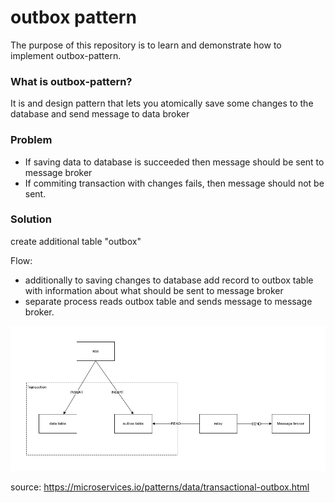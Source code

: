# outbox pattern

The purpose of this repository is to learn and demonstrate how to implement outbox-pattern.

### What is outbox-pattern?

It is and design pattern that lets you atomically save some changes to the database and send message to data broker

### Problem

- If saving data to database is succeeded then message should be sent to message broker
- If commiting transaction with changes fails, then message should not be sent.

### Solution

create additional table "outbox"

Flow:

- additionally to saving changes to database add record to outbox table with information about what should be sent to
  message broker
- separate process reads outbox table and sends message to message broker. 
 

![outbox.png](images/outbox.png)

source: https://microservices.io/patterns/data/transactional-outbox.html